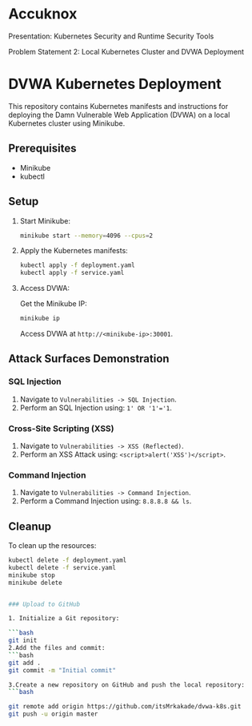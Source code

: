 # Accuknox
Presentation: Kubernetes Security and Runtime Security Tools

Problem Statement 2: Local Kubernetes Cluster and DVWA Deployment

# DVWA Kubernetes Deployment

This repository contains Kubernetes manifests and instructions for deploying the Damn Vulnerable Web Application (DVWA) on a local Kubernetes cluster using Minikube.

## Prerequisites

- Minikube
- kubectl

## Setup

1. Start Minikube:

    ```bash
    minikube start --memory=4096 --cpus=2
    ```

2. Apply the Kubernetes manifests:

    ```bash
    kubectl apply -f deployment.yaml
    kubectl apply -f service.yaml
    ```

3. Access DVWA:

    Get the Minikube IP:

    ```bash
    minikube ip
    ```

    Access DVWA at `http://<minikube-ip>:30001`.

## Attack Surfaces Demonstration

### SQL Injection

1. Navigate to `Vulnerabilities -> SQL Injection`.
2. Perform an SQL Injection using: `1' OR '1'='1`.

### Cross-Site Scripting (XSS)

1. Navigate to `Vulnerabilities -> XSS (Reflected)`.
2. Perform an XSS Attack using: `<script>alert('XSS')</script>`.

### Command Injection

1. Navigate to `Vulnerabilities -> Command Injection`.
2. Perform a Command Injection using: `8.8.8.8 && ls`.

## Cleanup

To clean up the resources:

```bash
kubectl delete -f deployment.yaml
kubectl delete -f service.yaml
minikube stop
minikube delete


### Upload to GitHub

1. Initialize a Git repository:

```bash
git init
2.Add the files and commit:
```bash
git add .
git commit -m "Initial commit"

3.Create a new repository on GitHub and push the local repository:
```bash

git remote add origin https://github.com/itsMrkakade/dvwa-k8s.git
git push -u origin master
